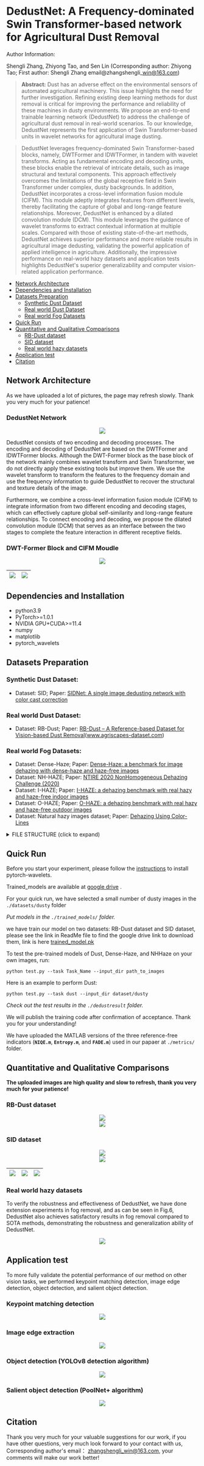 # DedustNet: A Frequency-dominated Swin Transformer-based network for Agricultural Dust Removal

Author Information:

Shengli Zhang, Zhiyong Tao, and Sen Lin (Corresponding author: Zhiyong Tao; First author: Shengli Zhang email@zhangshengli\_win@163.com)

>__Abstract:__ Dust has an adverse effect on the environmental sensors of automated agricultural machinery. This issue highlights the need for further investigation. Refining existing deep learning methods for dust removal is critical for improving the performance and reliability of these machines in dusty environments. We propose an end-to-end trainable learning network (DedustNet) to address the challenge of agricultural dust removal in real-world scenarios. To our knowledge, DedustNet represents the first application of Swin Transformer-based units in wavelet networks for agricultural image dusting. 

>DedustNet leverages frequency-dominated Swin Transformer-based blocks, namely, DWTFormer and IDWTFormer, in tandem with wavelet transforms. Acting as fundamental encoding and decoding units, these blocks enable the retrieval of intricate details, such as image structural and textural components. This approach effectively overcomes the limitations of the global receptive field in Swin Transformer under complex, dusty backgrounds. In addition, DedustNet incorporates a cross-level information fusion module (CIFM). This module adeptly integrates features from different levels, thereby facilitating the capture of global and long-range feature relationships. Moreover, DedustNet is enhanced by a dilated convolution module (DCM). This module leverages the guidance of wavelet transforms to extract contextual information at multiple scales.
Compared with those of existing state-of-the-art methods, DedustNet achieves superior performance and more reliable results in agricultural image dedusting, validating the powerful application of applied intelligence in agriculture. Additionally, the impressive performance on real-world hazy datasets and application tests highlights DedustNet's superior generalizability and computer vision-related application performance.

* [Network Architecture](https://github.com/shengli666666/DedustNet#network-architecture)
* [Dependencies and Installation](https://github.com/shengli666666/DedustNet#Dependencies-and-Installation)
* [Datasets Preparation](https://github.com/shengli666666/DedustNet#Datasets-Preparation)
    * [Synthetic Dust Dataset ](https://github.com/shengli666666/DedustNet#Synthetic-Dust-Dataset)
    * [Real world Dust Dataset ](https://github.com/shengli666666/DedustNet#Real-world-Dust-Dataset)
    * [Real world Fog Datasets](https://github.com/shengli666666/DedustNet#Real-world-Fog-Datasets)
* [Quick Run](https://github.com/shengli666666/DedustNet#Quick-Run)
* [Quantitative and Qualitative Comparisons](https://github.com/shengli666666/DedustNet#quantitative-and-qualitative-comparisons)
    * [RB-Dust dataset](https://github.com/shengli666666/DedustNet#RB-Dust-dataset)
    * [SID dataset](https://github.com/shengli666666/DedustNet#SID-dataset)
    * [Real world hazy datasets](https://github.com/shengli666666/DedustNet#Real-world-hazy-datasets)
* [Application test](https://github.com/shengli666666/DedustNet?tab=readme-ov-file#application-test)
* [Citation](https://github.com/shengli666666/DedustNet#Citation)
   
## Network Architecture

As we have uploaded a lot of pictures, the page may refresh slowly. Thank you very much for your patience!

### DedustNet Network

<center>
    <img src='image/network.png'>
</center>

DedustNet consists of two encoding and decoding processes. The encoding and decoding of DedustNet are based on the DWTFormer and IDWTFormer blocks. Although the DWT-Former block as the base block of the network mainly combines wavelet transform and Swin Transformer, we do not directly apply these existing tools but improve them. We use the wavelet transform to transform the features to the frequency domain and use the frequency information to guide DedustNet to recover the structural and texture details of the image. 

Furthermore, we combine a cross-level information fusion module (CIFM) to integrate information from two different encoding and decoding stages, which can effectively capture global self-similarity and long-range feature relationships. To connect encoding and decoding, we propose the dilated convolution module (DCM) that serves as an interface between the two stages to complete the feature interaction in different receptive fields.

### DWT-Former Block and CIFM Moudle

<center>
    <img src='image/dwt.png'>
</center>

|<img src="image/cifm.png">|<img src="image/dcm.png">|
|:-:|:-:|

## Dependencies and Installation

* python3.9
* PyTorch>=1.0.1
* NVIDIA GPU+CUDA>=11.4
* numpy
* matplotlib
* pytorch_wavelets
## Datasets Preparation

### Synthetic Dust Dataset:

* Dataset: SID; Paper: [SIDNet: A single image dedusting network with color cast correction](https://www.researchgate.net/publication/360520126_SIDNet_A_Single_Image_Dedusting_Network_with_Color_Cast_Correction)

### Real world Dust Dataset:

* Dataset: RB-Dust; Paper: [RB-Dust – A Reference-based Dataset for Vision-based Dust Removal](https://arxiv.org/pdf/2306.07244.pdf)(www.agriscapes-dataset.com)

### Real world Fog Datasets:

* Dataset: Dense-Haze; Paper: [Dense-Haze: a benchmark for image dehazing with dense-haze and haze-free images](https://arxiv.org/pdf/1904.02904.pdf)
* Dataset: NH-HAZE; Paper: [NTIRE 2020 NonHomogeneous Dehazing Challenge (2020)](https://competitions.codalab.org/competitions/22236)
* Dataset: I-HAZE; Paper: [I-HAZE: a dehazing benchmark with real hazy and haze-free indoor images](https://arxiv.org/pdf/1804.05091.pdf)
* Dataset: O-HAZE; Paper: [O-HAZE: a dehazing benchmark with real hazy and haze-free outdoor images](https://openaccess.thecvf.com/content_cvpr_2018_workshops/papers/w13/Ancuti_O-HAZE_A_Dehazing_CVPR_2018_paper.pdf)
* Dataset: Natural hazy images dataset; Paper: [Dehazing Using Color-Lines](https://www.cs.huji.ac.il/w~raananf/projects/dehaze_cl/results/#stadium)
<details>
<summary> FILE STRUCTURE (click to expand) </summary>

```
    DedustNet
    |-- README.md
    |-- datasets
      |-- dust
          |-- dusty
              |-- *.png
          |-- clear
              |-- *.png
      |-- dense
          |-- hazy
              |-- *.png
          |-- clear
              |-- *.png
      |-- nhhaze
          |-- hazy
              |-- *.png
          |-- clear
              |-- *.png
```
</details>

## Quick Run

Before you start your experiment, please follow the [instructions](https://www.cnblogs.com/wanghui-garcia/p/12526298.html) to install pytorch-wavelets.

Trained_models are available at [google drive](https://drive.google.com/drive/folders/1g6X7wYV_yILRqYx7GoUuhW4CSJXiPnCZ?hl=zh-cn) .

For your quick run, we have selected a small number of dusty images in the `./datasets/dusty` folder

*Put  models in the `./trained_models/` folder.*

we have train our model on two datasets: RB-Dust dataset and SID dataset, please see the link in ReadMe file to find the google drive link to download them, link is here [trained_model.pk](https://drive.google.com/drive/folders/1g6X7wYV_yILRqYx7GoUuhW4CSJXiPnCZ?usp=sharing)

To test the pre-trained models of Dust, Dense-Haze, and NHHaze on your own images, run:
```shell
python test.py --task Task_Name --input_dir path_to_images
```
Here is an example to perform Dust:

```shell
python test.py --task dust --input_dir dataset/dusty
```
*Check out the test results in the `./dedustresult` folder.*

We will publish the training code after confirmation of acceptance. Thank you for your understanding!

We have uploaded the MATLAB versions of the three reference-free indicators (**`NIQE.m`**, **`Entropy.m`**, and **`FADE.m`**) used in our papaer at `./metrics/` folder.

## Quantitative and Qualitative Comparisons

__The uploaded images are high quality and slow to refresh, thank you very much for your patience!__

### RB-Dust dataset

<center>
    <img src='image/rbdust.png'>
</center>

<center>
    <img src='image/rbdustnew.png'>
</center>

### SID dataset

<center>
    <img src='image/sid.png'>
</center>

<center>
    <img src='image/sidnew.png'>
</center>

|<img src=".\image\dust1.gif">|<img src=".\image\dust2.gif">|<img src=".\image\dust3.gif">|
|:-:|:-:|:-:|

### Real world hazy datasets

To verify the robustness and effectiveness of DedustNet, we have done extension experiments in fog removal, and as can be seen in Fig.6, DedustNet also achieves satisfactory results in fog removal compared to SOTA methods, demonstrating the robustness and generalization ability of DedustNet.

<center>
    <img src='image/dehaze.png'>
</center>

## Application test

To more fully validate the potential performance of our method on other vision tasks, we performed keypoint matching detection, image edge detection, object detection, and salient object detection.

### Keypoint matching detection

<center>
    <img src='image/sift.png'>
</center>

### Image edge extraction

<center>
    <img src='image/canny.png'>
</center>

### Object detection (YOLOv8 detection algorithm)

<center>
    <img src='image/yolov8.png'>
</center>

### Salient object detection (PoolNet+ algorithm)

<center>
    <img src='image/salient.png'>
</center>

## Citation

Thank you very much for your valuable suggestions for our work, if you have other questions, very much look forward to your contact with us, Corresponding author's email： zhangshengli_win@163.com, your comments will make our work better!
